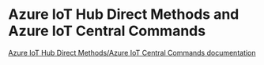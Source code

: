 # Azure IoT Hub Direct Methods and Azure IoT Central Commands

[Azure IoT Hub Direct Methods/Azure IoT Central Commands documentation](https://github.com/Azure-Sphere-DevX/AzureSphereDevX.Examples/wiki/IoT-Hub-Direct-Methods)
